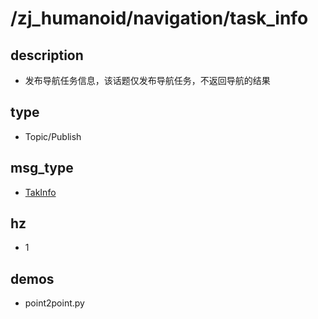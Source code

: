# /zj_humanoid/navigation/task_info

## description
- 发布导航任务信息，该话题仅发布导航任务，不返回导航的结果

## type
- Topic/Publish

## msg_type
- [TakInfo](../../../zj_humanoid_types.md#TakInfo)

## hz
- 1

## demos
- point2point.py

